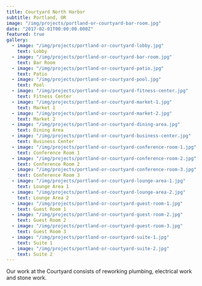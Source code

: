 ```yaml
---
title: Courtyard North Harbor
subtitle: Portland, OR
image: "/img/projects/portland-or-courtyard-bar-room.jpg"
date: "2017-02-01T00:00:00.000Z"
featured: true
gallery:
  - image: "/img/projects/portland-or-courtyard-lobby.jpg"
    text: Lobby
  - image: "/img/projects/portland-or-courtyard-bar-room.jpg"
    text: Bar Room
  - image: "/img/projects/portland-or-courtyard-patio.jpg"
    text: Patio
  - image: "/img/projects/portland-or-courtyard-pool.jpg"
    text: Pool
  - image: "/img/projects/portland-or-courtyard-fitness-center.jpg"
    text: Fitness Center
  - image: "/img/projects/portland-or-courtyard-market-1.jpg"
    text: Market 1
  - image: "/img/projects/portland-or-courtyard-market-2.jpg"
    text: Market 2
  - image: "/img/projects/portland-or-courtyard-dining-area.jpg"
    text: Dining Area
  - image: "/img/projects/portland-or-courtyard-business-center.jpg"
    text: Business Center
  - image: "/img/projects/portland-or-courtyard-conference-room-1.jpg"
    text: Conference Room 1
  - image: "/img/projects/portland-or-courtyard-conference-room-2.jpg"
    text: Conference Room 2
  - image: "/img/projects/portland-or-courtyard-conference-room-3.jpg"
    text: Conference Room 3
  - image: "/img/projects/portland-or-courtyard-lounge-area-1.jpg"
    text: Lounge Area 1
  - image: "/img/projects/portland-or-courtyard-lounge-area-2.jpg"
    text: Lounge Area 2
  - image: "/img/projects/portland-or-courtyard-guest-room-1.jpg"
    text: Guest Room 1
  - image: "/img/projects/portland-or-courtyard-guest-room-2.jpg"
    text: Guest Room 2
  - image: "/img/projects/portland-or-courtyard-guest-room-3.jpg"
    text: Guest Room 3
  - image: "/img/projects/portland-or-courtyard-suite-1.jpg"
    text: Suite 1
  - image: "/img/projects/portland-or-courtyard-suite-2.jpg"
    text: Suite 2
---
```


Our work at the Courtyard consists of reworking plumbing, electrical work and stone work.​
